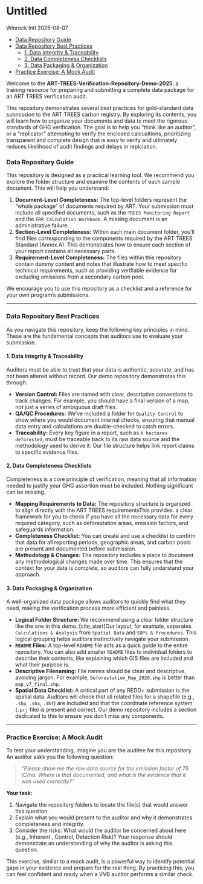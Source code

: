 Untitled
================
Winrock Intl
2025-08-07

- [Data Repository Guide](#data-repository-guide)
- [Data Repository Best Practices](#data-repository-best-practices)
  - [1. Data Integrity & Traceability](#1-data-integrity--traceability)
  - [2. Data Completeness Checklists](#2-data-completeness-checklists)
  - [3. Data Packaging & Organization](#3-data-packaging--organization)
- [Practice Exercise: A Mock Audit](#practice-exercise-a-mock-audit)

Welcome to the **ART-TREES-Verification-Repository-Demo-2025**, a
training resource for preparing and submitting a complete data package
for an ART TREES verification audit.

This repository demonstrates several best practices for gold-standard
data submission to the ART TREES carbon registry. By exploring its
contents, you will learn how to organize your documents and data to meet
the rigorous standards of GHG verification. The goal is to help you
“think like an auditor”, or a “replicator” attempting to verify the
enclosed calcualtions, prioritizing transparent and complete design that
is easy to verify and ultimately reduces likelihood of audit findings
and delays in replciation.

### Data Repository Guide

This repository is designed as a practical learning tool. We recommend
you explore the folder structure and examine the contents of each sample
document. This will help you understand:

1.  **Document-Level Completeness:** The top-level folders represent the
    “whole package” of documents required by ART. Your submission must
    include all specified documents, such as the
    `TREES Monitoring Report` and the `ERR Calculation Workbook`. A
    missing document is an administrative failure.
2.  **Section-Level Completeness:** Within each main document folder,
    you’ll find files corresponding to the components required by the
    ART TREES Standard (Annex A). This demonstrates how to ensure each
    section of your report contains all necessary parts.
3.  **Requirement-Level Completeness:** The files within this repository
    contain dummy content and notes that illustrate how to meet specific
    technical requirements, such as providing verifiable evidence for
    excluding emissions from a secondary carbon pool.

We encourage you to use this repository as a checklist and a reference
for your own program’s submissions.

------------------------------------------------------------------------

### Data Repository Best Practices

As you navigate this repository, keep the following key principles in
mind. These are the fundamental concepts that auditors use to evaluate
your submission.

#### 1. Data Integrity & Traceability

Auditors must be able to trust that your data is authentic, accurate,
and has not been altered without record. Our demo repository
demonstrates this through:

- **Version Control:** Files are named with clear, descriptive
  conventions to track changes. For example, you should have a final
  version of a map, not just a series of ambiguous draft files.
- **QA/QC Procedures:** We’ve included a folder for `Quality Control` to
  show where you would document internal checks, ensuring that manual
  data entry and calculations are double-checked to catch errors.
- **Traceability:** Every key figure in a report, such as
  `X hectares deforested`, must be traceable back to its raw data source
  and the methodology used to derive it. Our file structure helps link
  report claims to specific evidence files.

#### 2. Data Completeness Checklists

Completeness is a core principle of verification, meaning that all
information needed to justify your GHG assertion must be included.
Nothing significant can be missing.

- **Mapping Requirements to Data:** The repository structure is
  organized to align directly with the ART TREES requirementsThis
  provides. a clear framework for you to check if you have all the
  necessary data for every required category, such as deforestation
  areas, emission factors, and safeguards information.
- **Completeness Checklist:** You can create and use a checklist to
  confirm that data for all reporting periods, geographic areas, and
  carbon pools are present and documented before submission.
- **Methodology & Changes:** The repository includes a place to document
  any methodological changes made over time. This ensures that the
  context for your data is complete, so auditors can fully understand
  your approach.

#### 3. Data Packaging & Organization

A well-organized data package allows auditors to quickly find what they
need, making the verification process more efficient and painless.

- **Logical Folder Structure:** We recommend using a clear folder
  structure like the one in this demo. \[cite_start\]Our layout, for
  example, separates `Calculations & Analysis` from `Spatial Data` and
  `SOPs & Procedures`. This logical grouping helps auditors
  instinctively navigate your submission.
- **`README` Files:** A top-level `README` file acts as a quick guide to
  the entire repository. You can also add smaller `README` files to
  individual folders to describe their contents, like explaining which
  GIS files are included and what their purpose is.
- **Descriptive Filenaming:** File names should be clear and
  descriptive, avoiding jargon. For example,
  `Deforestation_Map_2020.shp` is better than `map_v7_final.shp`.
- **Spatial Data Checklist:** A critical part of any REDD+ submission is
  the spatial data. Auditors will check that all related files for a
  shapefile (e.g., `.shp`, `.shx`, `.dbf`) are included and that the
  coordinate reference system (`.prj` file) is present and correct. Our
  demo repository includes a section dedicated to this to ensure you
  don’t miss any components.

------------------------------------------------------------------------

### Practice Exercise: A Mock Audit

To test your understanding, imagine you are the auditee for this
repository. An auditor asks you the following question:

> *“Please show me the raw data source for the emission factor of 75
> tC/ha. Where is that documented, and what is the evidence that it was
> used correctly?”*

**Your task:**

1.  Navigate the repository folders to locate the file(s) that would
    answer this question.
2.  Explain what you would present to the auditor and why it
    demonstrates completeness and integrity.
3.  Consider the risks: What would the auditor be concerned about here
    (e.g., Inherent , Control, Detection Risk)? Your response should
    demonstrate an understanding of why the auditor is asking this
    question.

This exercise, similar to a mock audit, is a powerful way to identify
potential gaps in your evidence and prepare for the real thing. By
practicing this, you can feel confident and ready when a VVB auditor
performs a similar check.
